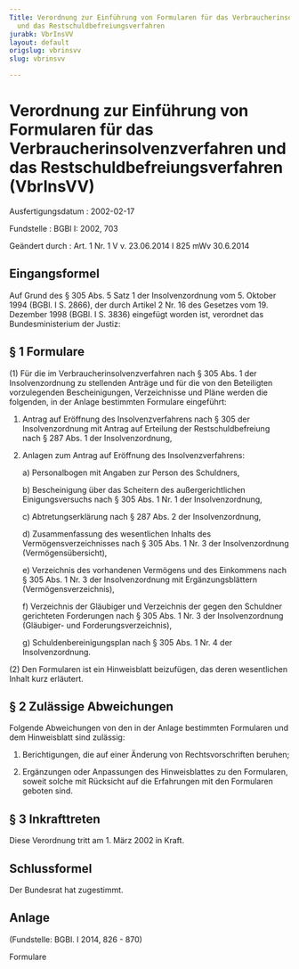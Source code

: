 ```yaml
---
Title: Verordnung zur Einführung von Formularen für das Verbraucherinsolvenzverfahren
  und das Restschuldbefreiungsverfahren
jurabk: VbrInsVV
layout: default
origslug: vbrinsvv
slug: vbrinsvv

---
```


# Verordnung zur Einführung von Formularen für das Verbraucherinsolvenzverfahren und das Restschuldbefreiungsverfahren (VbrInsVV)

Ausfertigungsdatum
:   2002-02-17

Fundstelle
:   BGBl I: 2002, 703

Geändert durch
:   Art. 1 Nr. 1 V v. 23.06.2014 I 825 mWv 30.6.2014



## Eingangsformel

Auf Grund des § 305 Abs. 5 Satz 1 der Insolvenzordnung vom 5. Oktober
1994 (BGBl. I S. 2866), der durch Artikel 2 Nr. 16 des Gesetzes vom
19\. Dezember 1998 (BGBl. I S. 3836) eingefügt worden ist, verordnet
das Bundesministerium der Justiz:


## § 1 Formulare

(1) Für die im Verbraucherinsolvenzverfahren nach § 305 Abs. 1 der
Insolvenzordnung zu stellenden Anträge und für die von den Beteiligten
vorzulegenden Bescheinigungen, Verzeichnisse und Pläne werden die
folgenden, in der Anlage bestimmten Formulare eingeführt:

1.  Antrag auf Eröffnung des Insolvenzverfahrens nach § 305 der
    Insolvenzordnung mit Antrag auf Erteilung der Restschuldbefreiung nach
    § 287 Abs. 1 der Insolvenzordnung,


2.  Anlagen zum Antrag auf Eröffnung des Insolvenzverfahrens:

    a)  Personalbogen mit Angaben zur Person des Schuldners,


    b)  Bescheinigung über das Scheitern des außergerichtlichen
        Einigungsversuchs nach § 305 Abs. 1 Nr. 1 der Insolvenzordnung,


    c)  Abtretungserklärung nach § 287 Abs. 2 der Insolvenzordnung,


    d)  Zusammenfassung des wesentlichen Inhalts des Vermögensverzeichnisses
        nach § 305 Abs. 1 Nr. 3 der Insolvenzordnung (Vermögensübersicht),


    e)  Verzeichnis des vorhandenen Vermögens und des Einkommens nach § 305
        Abs. 1 Nr. 3 der Insolvenzordnung mit Ergänzungsblättern
        (Vermögensverzeichnis),


    f)  Verzeichnis der Gläubiger und Verzeichnis der gegen den Schuldner
        gerichteten Forderungen nach § 305 Abs. 1 Nr. 3 der Insolvenzordnung
        (Gläubiger- und Forderungsverzeichnis),


    g)  Schuldenbereinigungsplan nach § 305 Abs. 1 Nr. 4 der Insolvenzordnung.







(2) Den Formularen ist ein Hinweisblatt beizufügen, das deren
wesentlichen Inhalt kurz erläutert.


## § 2 Zulässige Abweichungen

Folgende Abweichungen von den in der Anlage bestimmten Formularen und
dem Hinweisblatt sind zulässig:

1.  Berichtigungen, die auf einer Änderung von Rechtsvorschriften beruhen;


2.  Ergänzungen oder Anpassungen des Hinweisblattes zu den Formularen,
    soweit solche mit Rücksicht auf die Erfahrungen mit den Formularen
    geboten sind.





## § 3 Inkrafttreten

Diese Verordnung tritt am 1. März 2002 in Kraft.


## Schlussformel

Der Bundesrat hat zugestimmt.


## Anlage

(Fundstelle: BGBl. I 2014, 826 - 870)

Formulare













































